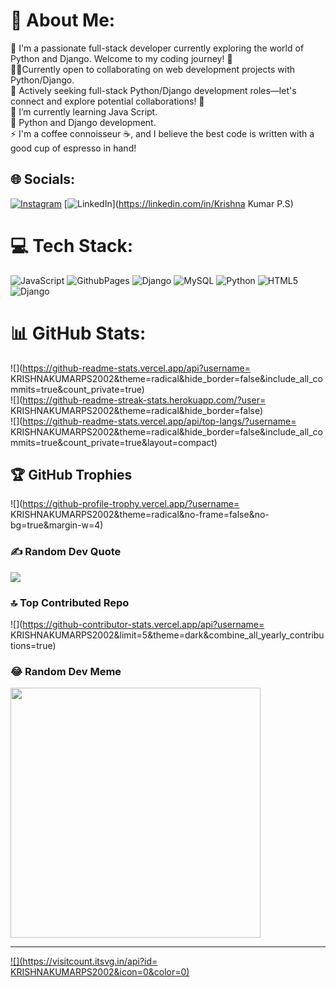 # 💫 About Me:
🔭 I'm a passionate full-stack developer currently exploring the world of Python and Django. Welcome to my coding journey! 🚀<br>👨‍💻Currently open to collaborating on web development projects with Python/Django.<br>🌟 Actively seeking full-stack Python/Django development roles—let's connect and explore potential collaborations! 🤝<br>🌱 I’m currently learning Java Script.<br>💬 Python and Django development.<br>⚡ I'm a coffee connoisseur ☕, and I believe the best code is written with a good cup of espresso in hand!


## 🌐 Socials:
[![Instagram](https://img.shields.io/badge/Instagram-%23E4405F.svg?logo=Instagram&logoColor=white)](https://instagram.com/_kr_x__sh) [![LinkedIn](https://img.shields.io/badge/LinkedIn-%230077B5.svg?logo=linkedin&logoColor=white)](https://linkedin.com/in/Krishna Kumar P.S) 

# 💻 Tech Stack:
![JavaScript](https://img.shields.io/badge/javascript-%23323330.svg?style=for-the-badge&logo=javascript&logoColor=%23F7DF1E) ![GithubPages](https://img.shields.io/badge/github%20pages-121013?style=for-the-badge&logo=github&logoColor=white) ![Django](https://img.shields.io/badge/django-%23092E20.svg?style=for-the-badge&logo=django&logoColor=white) ![MySQL](https://img.shields.io/badge/mysql-%2300000f.svg?style=for-the-badge&logo=mysql&logoColor=white) ![Python](https://img.shields.io/badge/python-3670A0?style=for-the-badge&logo=python&logoColor=ffdd54) ![HTML5](https://img.shields.io/badge/html5-%23E34F26.svg?style=for-the-badge&logo=html5&logoColor=white) ![Django](https://img.shields.io/badge/django-%23092E20.svg?style=for-the-badge&logo=django&logoColor=white)
# 📊 GitHub Stats:
![](https://github-readme-stats.vercel.app/api?username= KRISHNAKUMARPS2002&theme=radical&hide_border=false&include_all_commits=true&count_private=true)<br/>
![](https://github-readme-streak-stats.herokuapp.com/?user= KRISHNAKUMARPS2002&theme=radical&hide_border=false)<br/>
![](https://github-readme-stats.vercel.app/api/top-langs/?username= KRISHNAKUMARPS2002&theme=radical&hide_border=false&include_all_commits=true&count_private=true&layout=compact)

## 🏆 GitHub Trophies
![](https://github-profile-trophy.vercel.app/?username= KRISHNAKUMARPS2002&theme=radical&no-frame=false&no-bg=true&margin-w=4)

### ✍️ Random Dev Quote
![](https://quotes-github-readme.vercel.app/api?type=horizontal&theme=radical)

### 🔝 Top Contributed Repo
![](https://github-contributor-stats.vercel.app/api?username= KRISHNAKUMARPS2002&limit=5&theme=dark&combine_all_yearly_contributions=true)

### 😂 Random Dev Meme
<img src='https://randommeme-five.vercel.app/' style="height: 400px;"/>

---
[![](https://visitcount.itsvg.in/api?id= KRISHNAKUMARPS2002&icon=0&color=0)](https://visitcount.itsvg.in)

<!-- Proudly created with GPRM ( https://gprm.itsvg.in ) -->
